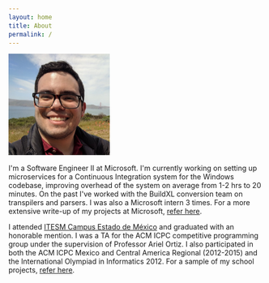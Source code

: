 ```yaml
---
layout: home
title: About
permalink: /
---
```


<!--- TODO: Report a bug to the Jekyll team and make sure you can add markdown images --->
<img src="/assets/images/profile_picture.jpg" altText="Profile picture" width="200" height="200"/>

I'm a Software Engineer II at Microsoft. I'm currently working on setting up microservices for a Continuous Integration system for the Windows codebase, improving overhead of the system on average from 1-2 hrs to 20 minutes. On the past I've worked with the BuildXL conversion team on transpilers and parsers. I was also a Microsoft intern 3 times. For a more extensive write-up of my projects at Microsoft, [refer here](/work_experience).

I attended [ITESM Campus Estado de México](https://tec.mx/es/estado-de-mexico) and graduated with an honorable mention. I was a TA for the ACM ICPC competitive programming group under the supervision of Professor Ariel Ortiz. I also participated in both the ACM ICPC Mexico and Central America Regional (2012-2015) and the International Olympiad in Informatics 2012. For a sample of my school projects, [refer here](/school_projects).

